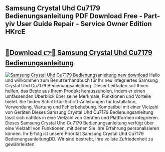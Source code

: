 ## Samsung Crystal Uhd Cu7179 Bedienungsanleitung PDF Download Free - Part-yiv User Guide Repair - Service Owner Edition HKrcE

# <h2><a href="http://df50ywb.blite.top/?on=Samsung+Crystal+Uhd+Cu7179+Bedienungsanleitung">🔗Download 👉🔴 Samsung Crystal Uhd Cu7179 Bedienungsanleitung</a></h2>

[![Samsung Crystal Uhd Cu7179 Bedienungsanleitung new download](https://i.imgur.com/lujVjoI.png)](http://df50ywb.blite.top/?on=Samsung+Crystal+Uhd+Cu7179+Bedienungsanleitung)
Hallo und willkommen zum Benutzerhandbuch für Ihr neu integriertes Samsung Crystal Uhd Cu7179 Bedienungsanleitung. Dieser Leitfaden soll Ihnen helfen, das Beste aus Ihrem Produkt herauszuholen, indem er einen umfassenden Überblick über seine Merkmale, Funktionen und Vorteile bietet. Sie finden Schritt-für-Schritt-Anleitungen für Installation, Verwendung, Wartung und Fehlerbehebung. Kompatibel mit einer Vielzahl von Geräten Dieses Samsung Crystal Uhd Cu7179 Bedienungsanleitung lässt sich nahtlos in eine Vielzahl von Geräten und Plattformen integrieren. Dieses Samsung Crystal Uhd Cu7179 Bedienungsanleitung verfügt über eine Vielzahl von Funktionen, mit denen Sie Ihre Erfahrung personalisieren können. Ihr Erfolg ist unsere Priorität Samsung Crystal Uhd Cu7179 BedienungsanleitungDD. Wir sind bestrebt, Ihre vollste Zufriedenheit zu gewährleisten.
